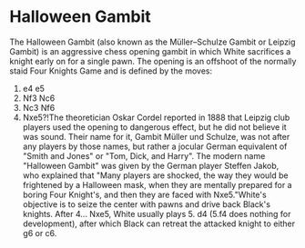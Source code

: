 # Halloween Gambit

The Halloween Gambit (also known as the Müller–Schulze Gambit or Leipzig Gambit) is an aggressive chess opening gambit in which White sacrifices a knight early on for a single pawn. The opening is an offshoot of the normally staid Four Knights Game and is defined by the moves:

1. e4 e5
2. Nf3 Nc6
3. Nc3 Nf6
4. Nxe5?!The theoretician Oskar Cordel reported in 1888 that Leipzig club players used the opening to dangerous effect, but he did not believe it was sound.  Their name for it, Gambit Müller und Schulze, was not after any players by those names, but rather a jocular German equivalent of "Smith and Jones" or "Tom, Dick, and Harry". The modern name "Halloween Gambit" was given by the German player Steffen Jakob, who explained that "Many players are shocked, the way they would be frightened by a Halloween mask, when they are mentally prepared for a boring Four Knight's, and then they are faced with Nxe5."White's objective is to seize the center with pawns and drive back Black's knights.  After 4... Nxe5, White usually plays 5. d4 (5.f4 does nothing for development), after which Black can retreat the attacked knight to either g6 or c6.

